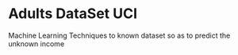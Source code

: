 # Adults DataSet UCI
Machine Learning Techniques  to known dataset so as to predict the unknown income
